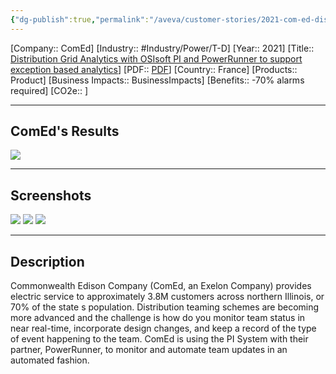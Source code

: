 ```yaml
---
{"dg-publish":true,"permalink":"/aveva/customer-stories/2021-com-ed-distribution-grid-analytics-with-os-isoft-pi-and-power-runner-to-support-exception-based-analytics/","dgPassFrontmatter":true}
---
```


[Company:: ComEd]
[Industry:: #Industry/Power/T-D]
[Year:: 2021]
[Title:: [Distribution Grid Analytics with OSIsoft PI and PowerRunner to support exception based analytics](https://resources.osisoft.com/presentations/distribution-grid-analytics-with-osisoft-pi-and-powerrunner-to-support-exception-based-analytics/)]
[PDF:: [PDF](https://cdn.osisoft.com/osi/presentations/2021-aveva-pi-world/UC21NA-D2TD050-ComEd-Thompson-Distribution-Grid-Analytics.pdf)]
[Country:: France]
[Products:: Product]
[Business Impacts:: BusinessImpacts]
[Benefits:: -70% alarms required]
[CO2e:: ]

---
## ComEd's Results
![](https://i.imgur.com/nJ5Rsa5.png)

---
## Screenshots
![](https://i.imgur.com/p0qraVQ.png)
![](https://i.imgur.com/PHpvijf.png)
![](https://i.imgur.com/HtPWLgI.png)

---
## Description
Commonwealth Edison Company (ComEd, an Exelon Company) provides electric service to approximately 3.8M customers across northern Illinois, or 70% of the state s population. Distribution teaming schemes are becoming more advanced and the challenge is how do you monitor team status in near real-time, incorporate design changes, and keep a record of the type of event happening to the team. ComEd is using the PI System with their partner, PowerRunner, to monitor and automate team updates in an automated fashion.
